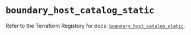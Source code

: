 # `boundary_host_catalog_static`

Refer to the Terraform Registory for docs: [`boundary_host_catalog_static`](https://www.terraform.io/docs/providers/boundary/r/host_catalog_static).
